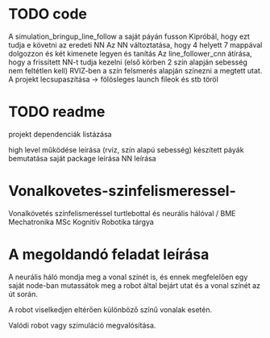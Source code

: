 # TODO code
A simulation_bringup_line_follow a saját páyán fusson
Kipróbál, hogy ezt tudja e követni az eredeti NN
Az NN változtatása, hogy 4 helyett 7 mappával dolgozzon és két kimenete legyen és tanítás
Az line_follower_cnn átírása, hogy a frissített NN-t tudja kezelni (első körben 2 szín alapján sebesség nem feltétlen kell)
RVIZ-ben a szín felsmerés alapján színezni a megtett utat.
A projekt lecsupaszítása -> fölösleges launch fileok és stb töröl

# TODO readme
projekt dependenciák listázása


high level működése leírása (rviz, szín alapú sebesség)
készített páyák bemutatása
saját package leírása
NN leírása





# Vonalkovetes-szinfelismeressel-
Vonalkövetés színfelismeréssel turtlebottal és neurális hálóval / BME Mechatronika MSc Kognitív Robotika tárgya

# A megoldandó feladat leírása
A neurális háló mondja meg a vonal színét is, és ennek megfelelően egy saját node-ban mutassátok meg a robot által bejárt utat és a vonal színét az út során.
 
A robot viselkedjen eltérően különböző színű vonalak esetén.
 
Valódi robot vagy szimuláció megvalósítása.
